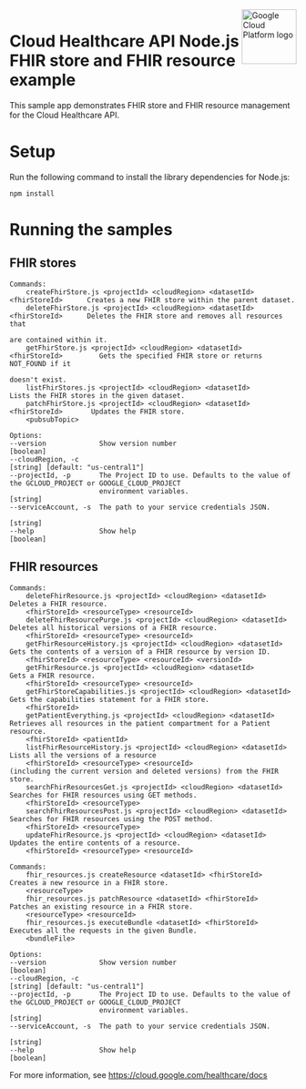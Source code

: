 <img src="https://avatars2.githubusercontent.com/u/2810941?v=3&s=96" alt="Google Cloud Platform logo" title="Google Cloud Platform" align="right" height="96" width="96"/>

# Cloud Healthcare API Node.js FHIR store and FHIR resource example

This sample app demonstrates FHIR store and FHIR resource management for the Cloud Healthcare API.

# Setup

Run the following command to install the library dependencies for Node.js:

    npm install

# Running the samples

## FHIR stores

    Commands:
        createFhirStore.js <projectId> <cloudRegion> <datasetId> <fhirStoreId>      Creates a new FHIR store within the parent dataset.
        deleteFhirStore.js <projectId> <cloudRegion> <datasetId> <fhirStoreId>      Deletes the FHIR store and removes all resources that
                                                                                    are contained within it.
        getFhirStore.js <projectId> <cloudRegion> <datasetId> <fhirStoreId>         Gets the specified FHIR store or returns NOT_FOUND if it
                                                                                    doesn't exist.
        listFhirStores.js <projectId> <cloudRegion> <datasetId>                     Lists the FHIR stores in the given dataset.
        patchFhirStore.js <projectId> <cloudRegion> <datasetId> <fhirStoreId>       Updates the FHIR store.
        <pubsubTopic>

    Options:
    --version             Show version number                                                                    [boolean]
    --cloudRegion, -c                                                                    [string] [default: "us-central1"]
    --projectId, -p       The Project ID to use. Defaults to the value of the GCLOUD_PROJECT or GOOGLE_CLOUD_PROJECT
                          environment variables.                                                                  [string]
    --serviceAccount, -s  The path to your service credentials JSON.
                                                                                                                  [string]
    --help                Show help                                                                              [boolean]


## FHIR resources

    Commands:
        deleteFhirResource.js <projectId> <cloudRegion> <datasetId>           Deletes a FHIR resource.
        <fhirStoreId> <resourceType> <resourceId>
        deleteFhirResourcePurge.js <projectId> <cloudRegion> <datasetId>      Deletes all historical versions of a FHIR resource.
        <fhirStoreId> <resourceType> <resourceId>
        getFhirResourceHistory.js <projectId> <cloudRegion> <datasetId>       Gets the contents of a version of a FHIR resource by version ID.
        <fhirStoreId> <resourceType> <resourceId> <versionId>
        getFhirResource.js <projectId> <cloudRegion> <datasetId>              Gets a FHIR resource.
        <fhirStoreId> <resourceType> <resourceId>
        getFhirStoreCapabilities.js <projectId> <cloudRegion> <datasetId>     Gets the capabilities statement for a FHIR store.
        <fhirStoreId>
        getPatientEverything.js <projectId> <cloudRegion> <datasetId>         Retrieves all resources in the patient compartment for a Patient resource.
        <fhirStoreId> <patientId>
        listFhirResourceHistory.js <projectId> <cloudRegion> <datasetId>      Lists all the versions of a resource
        <fhirStoreId> <resourceType> <resourceId>                             (including the current version and deleted versions) from the FHIR store.
        searchFhirResourcesGet.js <projectId> <cloudRegion> <datasetId>       Searches for FHIR resources using GET methods.
        <fhirStoreId> <resourceType>
        searchFhirResourcesPost.js <projectId> <cloudRegion> <datasetId>      Searches for FHIR resources using the POST method.
        <fhirStoreId> <resourceType>
        updateFhirResource.js <projectId> <cloudRegion> <datasetId>           Updates the entire contents of a resource.
        <fhirStoreId> <resourceType> <resourceId>

    Commands:
        fhir_resources.js createResource <datasetId> <fhirStoreId>    Creates a new resource in a FHIR store.
        <resourceType>
        fhir_resources.js patchResource <datasetId> <fhirStoreId>     Patches an existing resource in a FHIR store.
        <resourceType> <resourceId>
        fhir_resources.js executeBundle <datasetId> <fhirStoreId>     Executes all the requests in the given Bundle.
        <bundleFile>

    Options:
    --version             Show version number                                                                    [boolean]
    --cloudRegion, -c                                                                    [string] [default: "us-central1"]
    --projectId, -p       The Project ID to use. Defaults to the value of the GCLOUD_PROJECT or GOOGLE_CLOUD_PROJECT
                          environment variables.                                                                  [string]
    --serviceAccount, -s  The path to your service credentials JSON.
                                                                                                                  [string]
    --help                Show help                                                                              [boolean]

For more information, see https://cloud.google.com/healthcare/docs

